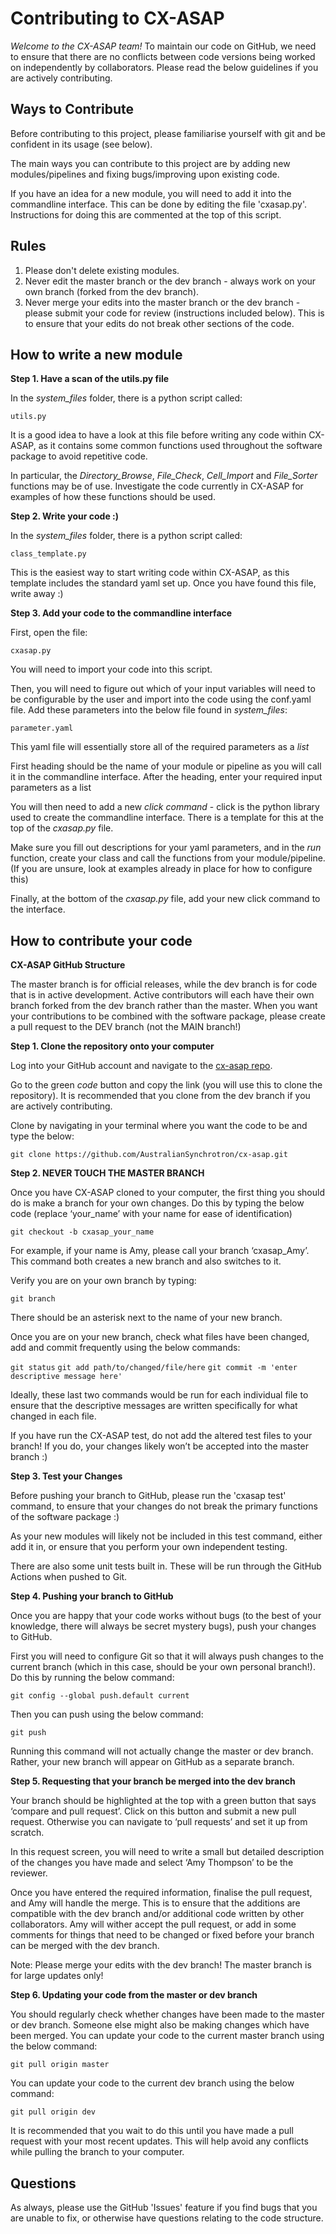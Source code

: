 # Contributing to CX-ASAP

*Welcome to the CX-ASAP team!* To maintain our code on GitHub, we need to ensure that there are no conflicts between code versions being worked on independently by collaborators. Please read the below guidelines if you are actively contributing.

## Ways to Contribute

Before contributing to this project, please familiarise yourself with git and be confident in its usage (see below). 

The main ways you can contribute to this project are by adding new modules/pipelines and fixing bugs/improving upon existing code. 

If you have an idea for a new module, you will need to add it into the commandline interface. This can be done by editing the file 'cxasap.py'. Instructions for doing this are commented at the top of this script.

## Rules

1. Please don't delete existing modules. 
2. Never edit the master branch or the dev branch - always work on your own branch (forked from the dev branch). 
3. Never merge your edits into the master branch or the dev branch - please submit your code for review (instructions included below). This is to ensure that your edits do not break other sections of the code. 

## How to write a new module 

**Step 1. Have a scan of the utils.py file**

In the *system_files* folder, there is a python script called:

`utils.py`

It is a good idea to have a look at this file before writing any code within CX-ASAP, as it contains some common functions used throughout the software package to avoid repetitive code. 

In particular, the *Directory_Browse*, *File_Check*, *Cell_Import* and *File_Sorter* functions may be of use. Investigate the code currently in CX-ASAP for examples of how these functions should be used. 

**Step 2. Write your code :)**

In the *system_files* folder, there is a python script called: 

`class_template.py`

This is the easiest way to start writing code within CX-ASAP, as this template includes the standard yaml set up. Once you have found this file, write away :) 

**Step 3. Add your code to the commandline interface**

First, open the file:

`cxasap.py` 

You will need to import your code into this script. 

Then, you will need to figure out which of your input variables will need to be configurable by the user and import into the code using the conf.yaml file. Add these parameters into the below file found in *system_files*:

`parameter.yaml`

This yaml file will essentially store all of the required parameters as a *list* 

First heading should be the name of your module or pipeline as you will call it in the commandline interface. After the heading, enter your required input parameters as a list

You will then need to add a new *click command* - click is the python library used to create the commandline interface. There is a template for this at the top of the *cxasap.py* file. 

Make sure you fill out descriptions for your yaml parameters, and in the *run* function, create your class and call the functions from your module/pipeline. (If you are unsure, look at examples already in place for how to configure this) 

Finally, at the bottom of the *cxasap.py* file, add your new click command to the interface. 

## How to contribute your code

**CX-ASAP GitHub Structure**

The master branch is for official releases, while the dev branch is for code that is in active development. Active contributors will each have their own branch forked from the dev branch rather than the master. When you want your contributions to be combined with the software package, please create a pull request to the DEV branch (not the MAIN branch!)

**Step 1. Clone the repository onto your computer**

Log into your GitHub account and navigate to the [cx-asap repo](https://github.com/AustralianSynchrotron/cx-asap). 

Go to the green *code* button and copy the link (you will use this to clone the repository). It is recommended that you clone from the dev branch if you are actively contributing. 

Clone by navigating in your terminal where you want the code to be and type the below:

`git clone https://github.com/AustralianSynchrotron/cx-asap.git`

**Step 2. NEVER TOUCH THE MASTER BRANCH**

Once you have CX-ASAP cloned to your computer, the first thing you should do is make a branch for your own changes. Do this by typing the below code (replace ‘your_name’ with your name for ease of identification)

`git checkout -b cxasap_your_name`

For example, if your name is Amy, please call your branch ‘cxasap_Amy’. This command both creates a new branch and also switches to it. 

Verify you are on your own branch by typing:

`git branch`

There should be an asterisk next to the name of your new branch. 

Once you are on your new branch, check what files have been changed, add and commit frequently using the below commands:

`git status`
`git add path/to/changed/file/here`
`git commit -m 'enter descriptive message here'`

Ideally, these last two commands would be run for each individual file to ensure that the descriptive messages are written specifically for what changed in each file. 

If you have run the CX-ASAP test, do not add the altered test files to your branch! If you do, your changes likely won’t be accepted into the master branch :)

**Step 3. Test your Changes**

Before pushing your branch to GitHub, please run the 'cxasap test' command, to ensure that your changes do not break the primary functions of the software package :) 

As your new modules will likely not be included in this test command, either add it in, or ensure that you perform your own independent testing. 

There are also some unit tests built in. These will be run through the GitHub Actions when pushed to Git. 

**Step 4. Pushing your branch to GitHub**

Once you are happy that your code works without bugs (to the best of your knowledge, there will always be secret mystery bugs), push your changes to GitHub.

First you will need to configure Git so that it will always push changes to the current branch (which in this case, should be your own personal branch!). Do this by running the below command:

`git config --global push.default current`

Then you can push using the below command:

`git push`

Running this command will not actually change the master or dev branch. Rather, your new branch will appear on GitHub as a separate branch. 

**Step 5. Requesting that your branch be merged into the dev branch**

Your branch should be highlighted at the top with a green button that says ‘compare and pull request’. Click on this button and submit a new pull request. Otherwise you can navigate to ‘pull requests’ and set it up from scratch.

In this request screen, you will need to write a small but detailed description of the changes you have made and select ‘Amy Thompson’ to be the reviewer. 

Once you have entered the required information, finalise the pull request, and Amy will handle the merge. This is to ensure that the additions are compatible with the dev branch and/or additional code written by other collaborators. Amy will wither accept the pull request, or add in some comments for things that need to be changed or fixed before your branch can be merged with the dev branch. 

Note: Please merge your edits with the dev branch! The master branch is for large updates only!

**Step 6. Updating your code from the master or dev branch**

You should regularly check whether changes have been made to the master or dev branch. Someone else might also be making changes which have been merged. You can update your code to the current master branch using the below command:

`git pull origin master`

You can update your code to the current dev branch using the below command:

`git pull origin dev`

It is recommended that you wait to do this until you have made a pull request with your most recent updates. This will help avoid any conflicts while pulling the branch to your computer. 
 
## Questions

As always, please use the GitHub 'Issues' feature if you find bugs that you are unable to fix, or otherwise have questions relating to the code structure. 


